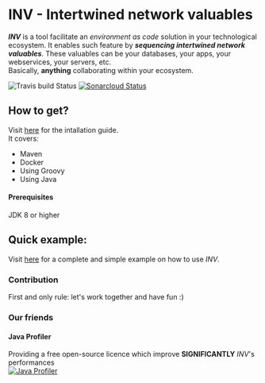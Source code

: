 # INV - Intertwined network valuables

***INV*** is a tool facilitate an *environment as code* solution in your technological ecosystem. 
It enables such feature by ***sequencing intertwined network valuables***. These valuables can be your databases, your apps, your webservices, your servers, etc.  
Basically, **anything** collaborating within your ecosystem.

![Travis build Status](https://travis-ci.org/peasoupio/inv.svg)
[![Sonarcloud Status](https://sonarcloud.io/api/project_badges/measure?project=inv&metric=alert_status)](https://sonarcloud.io/dashboard?id=inv)

## How to get?
Visit [here](https://github.com/peasoupio/inv/wiki/Installation) for the intallation guide.  
It covers:  
* Maven
* Docker
* Using Groovy
* Using Java

#### Prerequisites  
JDK 8 or higher

## Quick example:
Visit [here](wiki/Quick-example) for a complete and simple example on how to use *INV*.

### Contribution
First and only rule: let's work together and have fun :)

### Our friends
#### Java Profiler
Providing a free open-source licence which improve **SIGNIFICANTLY** *INV*'s performances   
[![Java Profiler](https://www.ej-technologies.com/images/product_banners/jprofiler_large.png "Java Profiler")](https://www.ej-technologies.com/products/jprofiler/overview.html)